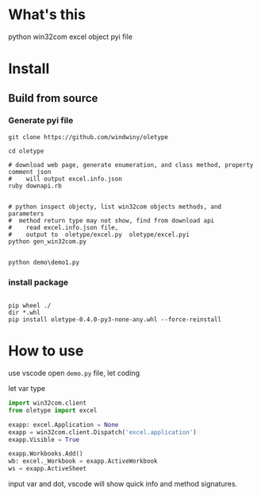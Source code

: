# What's this

python win32com excel object pyi file

# Install

## Build from source

### Generate pyi file

```shell
git clone https://github.com/windwiny/oletype

cd oletype

# download web page, generate enumeration, and class method, property comment json
#    will output excel.info.json
ruby downapi.rb


# python inspect objecty, list win32com objects methods, and parameters
#  method return type may not show, find from download api
#    read excel.info.json file,
#    output to  oletype/excel.py  oletype/excel.pyi
python gen_win32com.py


python demo\demo1.py
```

### install package

```shell

pip wheel ./
dir *.whl
pip install oletype-0.4.0-py3-none-any.whl --force-reinstall

```

# How to use

use vscode open `demo.py` file, let coding

let var type

```python
import win32com.client
from oletype import excel

exapp: excel.Application = None
exapp = win32com.client.Dispatch('excel.application')
exapp.Visible = True

exapp.Workbooks.Add()
wb: excel._Workbook = exapp.ActiveWorkbook
ws = exapp.ActiveSheet


```

input var and dot, vscode will show quick info and method signatures.
